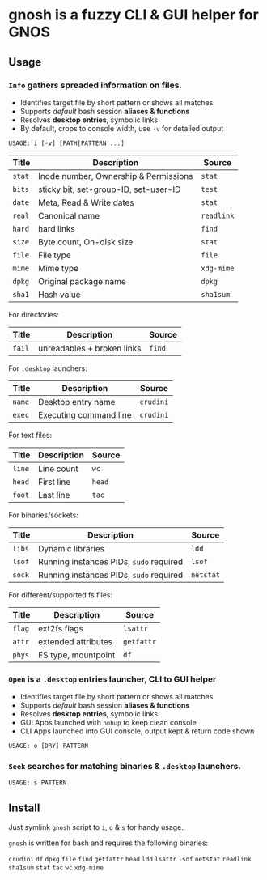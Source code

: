 # gnosh is a fuzzy CLI & GUI helper for GNOS

## Usage

### `Info` gathers spreaded information on files.

- Identifies target file by short pattern or shows all matches
- Supports *default* bash session **aliases & functions**
- Resolves **desktop entries**, symbolic links
- By default, crops to console width, use `-v` for detailed output

```
USAGE: i [-v] [PATH|PATTERN ...]
```

| Title  |              Description              |   Source   |
|--------|---------------------------------------|------------|
| `stat` | Inode number, Ownership & Permissions | `stat`     |
| `bits` | sticky bit, set-group-ID, set-user-ID | `test`     |
| `date` | Meta, Read & Write dates              | `stat`     |
| `real` | Canonical name                        | `readlink` |
| `hard` | hard links                            | `find`     |
| `size` | Byte count, On-disk size              | `stat`     |
| `file` | File type                             | `file`     |
| `mime` | Mime type                             | `xdg-mime` |
| `dpkg` | Original package name                 | `dpkg`     |
| `sha1` | Hash value                            | `sha1sum`  |

For directories:

| Title  |        Description         | Source |
|--------|----------------------------|--------|
| `fail` | unreadables + broken links | `find` |

For `.desktop` launchers:

| Title  |      Description       |   Source  |
|--------|------------------------|-----------|
| `name` | Desktop entry name     | `crudini` |
| `exec` | Executing command line | `crudini` |

For text files:

| Title  | Description | Source |
|--------|-------------|--------|
| `line` | Line count  | `wc`   |
| `head` | First line  | `head` |
| `foot` | Last line   | `tac`  |

For binaries/sockets:

| Title  |               Description               |   Source  |
|--------|-----------------------------------------|-----------|
| `libs` | Dynamic libraries                       | `ldd`     |
| `lsof` | Running instances PIDs, `sudo` required | `lsof`    |
| `sock` | Running instances PIDs, `sudo` required | `netstat` |

For different/supported fs files:

| Title  |     Description     |   Source   |
|--------|---------------------|------------|
| `flag` | ext2fs flags        | `lsattr`   |
| `attr` | extended attributes | `getfattr` |
| `phys` | FS type, mountpoint | `df`       |

### `Open` is a `.desktop` entries launcher, CLI to GUI helper

- Identifies target file by short pattern or shows all matches
- Supports *default* bash session **aliases & functions**
- Resolves **desktop entries**, symbolic links
- GUI Apps launched with `nohup` to keep clean console
- CLI Apps launched into GUI console, output kept & return code shown

```
USAGE: o [DRY] PATTERN
```

### `Seek` searches for matching binaries & `.desktop` launchers.

```
USAGE: s PATTERN
```

## Install

Just symlink `gnosh` script to `i`, `o` & `s` for handy usage.

`gnosh` is written for bash and requires the following binaries:

`crudini` `df` `dpkg` `file` `find` `getfattr` `head` `ldd` `lsattr` `lsof` `netstat` `readlink` `sha1sum` `stat` `tac` `wc` `xdg-mime`
